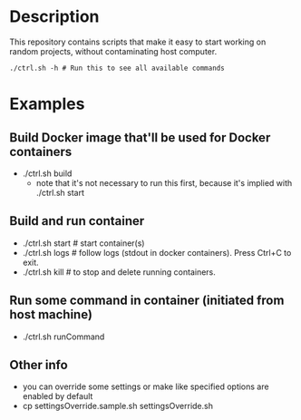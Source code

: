 # Description
This repository contains scripts that make it easy to start working on random projects, without contaminating host computer.

    ./ctrl.sh -h # Run this to see all available commands

# Examples

## Build Docker image that'll be used for Docker containers
- ./ctrl.sh build
  - note that it's not necessary to run this first, because it's implied with ./ctrl.sh start

## Build and run container
- ./ctrl.sh start # start container(s)
- ./ctrl.sh logs # follow logs (stdout in docker containers). Press Ctrl+C to exit.
- ./ctrl.sh kill # to stop and delete running containers.

## Run some command in container (initiated from host machine)
- ./ctrl.sh runCommand

## Other info
- you can override some settings or make like specified options are enabled by default
- cp settingsOverride.sample.sh settingsOverride.sh

